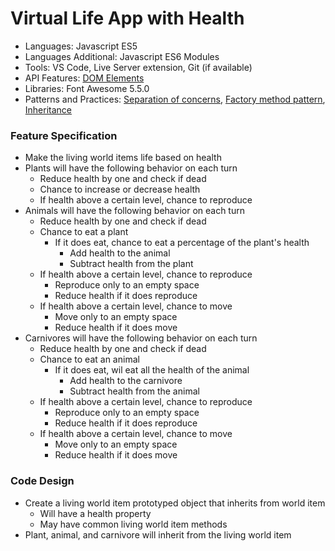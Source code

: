 
# Virtual Life App with Health

* Languages: Javascript ES5
* Languages Additional: Javascript ES6 Modules
* Tools: VS Code, Live Server extension, Git (if available)
* API Features: [DOM Elements](http://brickhousecodecamp.org/docs/Javascript/developer.mozilla.org/en-US/docs/Web/API/Document_Object_Model.html)
* Libraries: Font Awesome 5.5.0
* Patterns and Practices: [Separation of concerns](http://brickhousecodecamp.org/wikipedia/separation_of_concerns.html), [Factory method pattern](http://brickhousecodecamp.org/wikipedia/factory_method_pattern.html), [Inheritance](http://brickhousecodecamp.org/wikipedia/inheritance_oop.html)

### Feature Specification

* Make the living world items life based on health
* Plants will have the following behavior on each turn
	* Reduce health by one and check if dead
	* Chance to increase or decrease health
	* If health above a certain level, chance to reproduce
* Animals will have the following behavior on each turn
	* Reduce health by one and check if dead
	* Chance to eat a plant
		* If it does eat, chance to eat a percentage of the plant's health
			* Add health to the animal
			* Subtract health from the plant
	* If health above a certain level, chance to reproduce
		* Reproduce only to an empty space
		* Reduce health if it does reproduce
	* If health above a certain level, chance to move
		* Move only to an empty space
		* Reduce health if it does move
* Carnivores will have the following behavior on each turn
	* Reduce health by one and check if dead
	* Chance to eat an animal
		* If it does eat, wil eat all the health of the animal
			* Add health to the carnivore
			* Subtract health from the animal
	* If health above a certain level, chance to reproduce
		* Reproduce only to an empty space
		* Reduce health if it does reproduce
	* If health above a certain level, chance to move
		* Move only to an empty space
		* Reduce health if it does move

### Code Design

* Create a living world item prototyped object that inherits from world item
	* Will have a health property
	* May have common living world item methods
* Plant, animal, and carnivore will inherit from the living world item